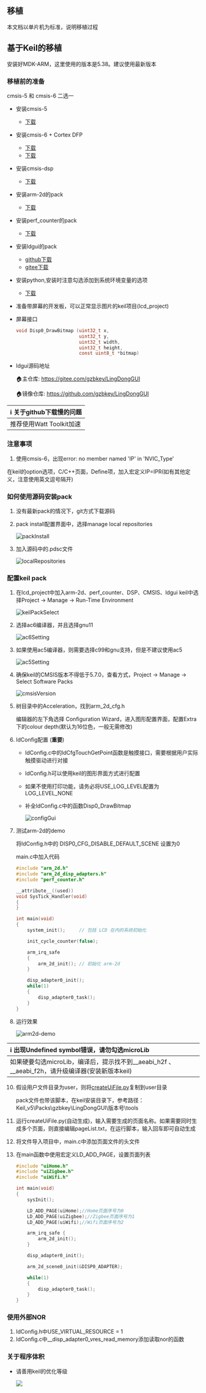 ## 移植

本文档以单片机为标准，说明移植过程

## 基于Keil的移植

安装好MDK-ARM，这里使用的版本是5.38。建议使用最新版本

### 移植前的准备

cmsis-5 和 cmsis-6 二选一

* 安装cmsis-5
    * [下载](https://github.com/ARM-software/CMSIS_5/releases/)
* 安装cmsis-6 + Cortex DFP
    * [下载](https://github.com/ARM-software/CMSIS_6/releases/)
    * [下载](https://github.com/ARM-software/Cortex_DFP/releases/)
* 安装cmsis-dsp
    * [下载](https://github.com/ARM-software/CMSIS-DSP/releases/)
* 安装arm-2d的pack
    * [下载](https://github.com/ARM-software/Arm-2D/releases/)
* 安装perf_counter的pack
    * [下载](https://github.com/GorgonMeducer/perf_counter/releases/)
* 安装ldgui的pack
    * [github下载](https://github.com/gzbkey/LingDongGUI/releases/)
    * [gitee下载](https://gitee.com/gzbkey/LingDongGUI/releases/)
* 安装python,安装时注意勾选添加到系统环境变量的选项
    * [下载](https://www.python.org/downloads/)
* 准备带屏幕的开发板，可以正常显示图片的keil项目(lcd_project)
* 屏幕接口
    ```c 
    void Disp0_DrawBitmap (uint32_t x, 
                           uint32_t y, 
                           uint32_t width, 
                           uint32_t height, 
                           const uint8_t *bitmap)
    ```
* ldgui源码地址

    🏠️主仓库: https://gitee.com/gzbkey/LingDongGUI

    🏠️镜像仓库: https://github.com/gzbkey/LingDongGUI

|ℹ️ 关于github下载慢的问题|
|:----|
|推荐使用Watt Toolkit加速|

### 注意事项
1. 使用cmsis-6，出现error: no member named 'IP' in 'NVIC_Type'

在keil的option选项，C/C++页面，Define项，加入宏定义IP=IPR(如有其他定义，注意使用英文逗号隔开)

### 如何使用源码安装pack
1. 没有最新pack的情况下，git方式下载源码

2. pack install配置界面中，选择manage local repositories

    ![packInstall](./images/03/pack%20install.png)

3. 加入源码中的.pdsc文件

    ![localRepositories](./images/03/local%20repositories.png)

### 配置keil pack

1. 在lcd_project中加入arm-2d、perf_counter、DSP、CMSIS、ldgui
    keil中选择Project -> Manage -> Run-Time Environment

    ![keilPackSelect](./images/03/arm2d%20Manage%20Run-Time%20Environment.png)

2. 选择ac6编译器，并且选择gnu11

    ![ac6Setting](./images/03/ac6%20setting.png)

3. 如果使用ac5编译器，则需要选择c99和gnu支持，但是不建议使用ac5

    ![ac5Setting](./images/03/ac5%20setting.png)

4. 确保keil的CMSIS版本不得低于5.7.0，查看方式，Project -> Manage -> Select Software Packs

    ![cmsisVersion](./images/03/cmsis%20version.png)

5. 树目录中的Acceleration，找到arm_2d_cfg.h
    
    编辑器的左下角选择 Configuration Wizard，进入图形配置界面，配置Extra下的colour depth(默认为16位色，一般无需修改)

7. ldConfig配置 (**重要**)
    * ldConfig.c中的ldCfgTouchGetPoint函数是触摸接口，需要根据用户实际触摸驱动进行对接
    * ldConfig.h可以使用keil的图形界面方式进行配置
    * 如果不使用打印功能，请务必将USE_LOG_LEVEL配置为LOG_LEVEL_NONE
    * 补全ldConfig.c中的函数Disp0_DrawBitmap

        ![configGui](./images/03/config%20gui.png)

8. 测试arm-2d的demo

    将ldConfig.h中的 DISP0_CFG_DISABLE_DEFAULT_SCENE 设置为0

    main.c中加入代码

    ```c 
    #include "arm_2d.h"
    #include "arm_2d_disp_adapters.h"
    #include "perf_counter.h"

    __attribute__((used))
    void SysTick_Handler(void)
    {
    }

    int main(void) 
    {
        system_init();     // 包括 LCD 在内的系统初始化

        init_cycle_counter(false);

        arm_irq_safe
        {
            arm_2d_init(); // 初始化 arm-2d
        }

        disp_adapter0_init();
        while(1)
        {
            disp_adapter0_task();
        }
    }
    ```

9. 运行效果

    ![arm2d-demo](./images/03/arm2d%20demo.gif)

|ℹ️ 出现Undefined symbol错误，请勿勾选microLib|
|:----|
|如果硬要勾选microLib，编译后，提示找不到__aeabi_h2f 、__aeabi_f2h，请升级编译器(安装新版本keil)|

10. 假设用户文件目录为user，则将[createUiFile.py](../../tools/createUiFile.py)复制到user目录

    pack文件也带该脚本，在keil安装目录下，参考路径：Keil_v5\Packs\gzbkey\LingDongGUI\版本号\tools

11. 运行createUiFile.py(自动生成)，输入需要生成的页面名称。如果需要同时生成多个页面，则直接编辑pageList.txt，在运行脚本，输入回车即可自动生成
12. 将文件导入项目中，main.c中添加页面文件的头文件
13. 在main函数中使用宏定义LD_ADD_PAGE，设置页面列表
    ~~~c
    #include "uiHome.h"
    #include "uiZigbee.h"
    #include "uiWifi.h"

    int main(void)
    {
        sysInit();

        LD_ADD_PAGE(uiHome);//Home页面序号为0
        LD_ADD_PAGE(uiZigbee);//Zigbee页面序号为1
        LD_ADD_PAGE(uiWifi);//Wifi页面序号为2

        arm_irq_safe {
            arm_2d_init();
        }

        disp_adapter0_init();

        arm_2d_scene0_init(&DISP0_ADAPTER);

        while(1)
        {
            disp_adapter0_task();
        }
    }
    ~~~

### 使用外部NOR
1. ldConfig.h中USE_VIRTUAL_RESOURCE = 1
2. ldConfig.c中__disp_adapter0_vres_read_memory添加读取nor的函数

### 关于程序体积

* 请善用keil的优化等级

    ![](./images/03/keil%20optimization.png)
